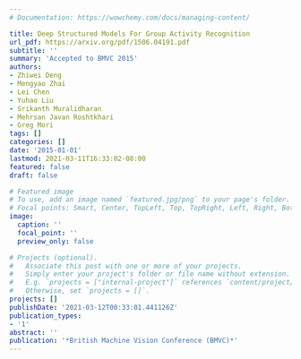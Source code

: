 ```yaml
---
# Documentation: https://wowchemy.com/docs/managing-content/

title: Deep Structured Models For Group Activity Recognition
url_pdf: https://arxiv.org/pdf/1506.04191.pdf
subtitle: ''
summary: 'Accepted to BMVC 2015'
authors:
- Zhiwei Deng
- Mengyao Zhai
- Lei Chen
- Yuhao Liu
- Srikanth Muralidharan
- Mehrsan Javan Roshtkhari
- Greg Mori
tags: []
categories: []
date: '2015-01-01'
lastmod: 2021-03-11T16:33:02-08:00
featured: false
draft: false

# Featured image
# To use, add an image named `featured.jpg/png` to your page's folder.
# Focal points: Smart, Center, TopLeft, Top, TopRight, Left, Right, BottomLeft, Bottom, BottomRight.
image:
  caption: ''
  focal_point: ''
  preview_only: false

# Projects (optional).
#   Associate this post with one or more of your projects.
#   Simply enter your project's folder or file name without extension.
#   E.g. `projects = ["internal-project"]` references `content/project/deep-learning/index.md`.
#   Otherwise, set `projects = []`.
projects: []
publishDate: '2021-03-12T00:33:01.441126Z'
publication_types:
- '1'
abstract: ''
publication: '*British Machine Vision Conference (BMVC)*'
---
```

